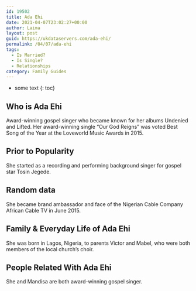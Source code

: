 ```yaml
---
id: 19502
title: Ada Ehi
date: 2021-04-07T23:02:27+00:00
author: Laima
layout: post
guid: https://ukdataservers.com/ada-ehi/
permalink: /04/07/ada-ehi
tags:
  - Is Married?
  - Is Single?
  - Relationships
category: Family Guides
---
```


* some text
{: toc}


## Who is Ada Ehi
                  
                  
                  
Award-winning gospel singer who became known for her albums Undenied and Lifted. Her award-winning single &#8220;Our God Reigns&#8221; was voted Best Song of the Year at the Loveworld Music Awards in 2015.
                  
              
            
              
            
                
                
                
## Prior to Popularity
                  
                  
                  
She started as a recording and performing background singer for gospel star Tosin Jegede.
                  
              
            
              
            
                
                
                
## Random data
                  
                  
                  
She became brand ambassador and face of the Nigerian Cable Company African Cable TV in June 2015.
                  
              
            
              
            
                
                
                
## Family & Everyday Life of Ada Ehi
                  
                  
                  
She was born in Lagos, Nigeria, to parents Victor and Mabel, who were both members of the local church&#8217;s choir.
                  
              
            
              
            
                
                
                
## People Related With Ada Ehi
                  
                  
                  
She and Mandisa are both award-winning gospel singer.
                  
              
            
              
            
                
              
            
              
              
            
            
              
            
          
          
          